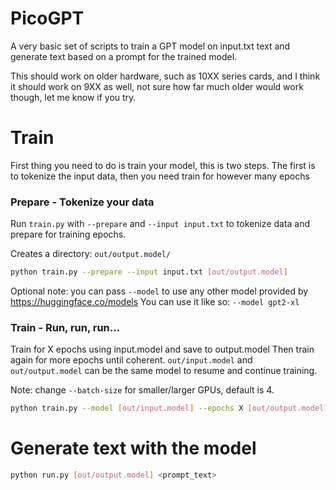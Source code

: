 # PicoGPT
A very basic set of scripts to train a GPT model on input.txt text and generate text based on a prompt for the trained model.

This should work on older hardware, such as 10XX series cards, and I think it should work on 9XX as well, not sure how far much older would work though, let me know if you try. 

# Train

First thing you need to do is train your model, this is two steps. The first is to tokenize the input data, then you need train for however many epochs

### Prepare - Tokenize your data


Run `train.py` with `--prepare` and `--input input.txt` to tokenize data and prepare for training epochs. 

Creates a directory: `out/output.model/`

```bash
python train.py --prepare --input input.txt [out/output.model]
```

Optional note: you can pass `--model` to use any other model provided by https://huggingface.co/models
You can use it like so: `--model gpt2-xl`

### Train - Run, run, run...

Train for X epochs using input.model and save to output.model Then train again for more epochs until coherent.
`out/input.model` and `out/output.model` can be the same model to resume and continue training.

Note: change `--batch-size` for smaller/larger GPUs, default is 4.

```bash
python train.py --model [out/input.model] --epochs X [out/output.model]
```

# Generate text with the model

```bash
python run.py [out/output.model] <prompt_text>
```

